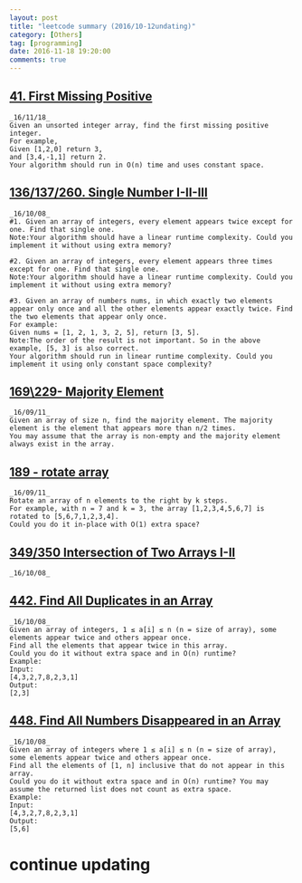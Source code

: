 ```yaml
---
layout: post
title: "leetcode summary (2016/10-12undating)"
category: [Others]
tag: [programming]
date: 2016-11-18 19:20:00
comments: true
---
```


## <a href="http://blog.csdn.net/alivirus/article/details/53221481">41. First Missing Positive</a>
    _16/11/18_
    Given an unsorted integer array, find the first missing positive integer.
    For example,
    Given [1,2,0] return 3,
    and [3,4,-1,1] return 2.
    Your algorithm should run in O(n) time and uses constant space.
    
<!-- more -->

## <a href="http://blog.csdn.net/alivirus/article/details/52754071">136/137/260. Single Number I-II-III</a>
    _16/10/08_
    #1. Given an array of integers, every element appears twice except for one. Find that single one.
    Note:Your algorithm should have a linear runtime complexity. Could you implement it without using extra memory?
    
    #2. Given an array of integers, every element appears three times except for one. Find that single one.
    Note:Your algorithm should have a linear runtime complexity. Could you implement it without using extra memory?
    
    #3. Given an array of numbers nums, in which exactly two elements appear only once and all the other elements appear exactly twice. Find the two elements that appear only once.
    For example:
    Given nums = [1, 2, 1, 3, 2, 5], return [3, 5].
    Note:The order of the result is not important. So in the above example, [5, 3] is also correct.
    Your algorithm should run in linear runtime complexity. Could you implement it using only constant space complexity?
    
## <a href="http://blog.csdn.net/alivirus/article/details/52503910">169\229- Majority Element</a>
    _16/09/11_
    Given an array of size n, find the majority element. The majority element is the element that appears more than n/2 times.
    You may assume that the array is non-empty and the majority element always exist in the array.

## <a href="http://blog.csdn.net/alivirus/article/details/52504463">189 - rotate array</a>
    _16/09/11_
    Rotate an array of n elements to the right by k steps.
    For example, with n = 7 and k = 3, the array [1,2,3,4,5,6,7] is rotated to [5,6,7,1,2,3,4].
    Could you do it in-place with O(1) extra space?

## <a href="">349/350 Intersection of Two Arrays I-II</a>
    _16/10/08_

## <a href="http://blog.csdn.net/alivirus/article/details/53219789">442. Find All Duplicates in an Array</a>
    _16/10/08_
    Given an array of integers, 1 ≤ a[i] ≤ n (n = size of array), some elements appear twice and others appear once.
    Find all the elements that appear twice in this array.
    Could you do it without extra space and in O(n) runtime?
    Example:
    Input:
    [4,3,2,7,8,2,3,1]
    Output:
    [2,3]
    
## <a href="http://blog.csdn.net/alivirus/article/details/53221391">448. Find All Numbers Disappeared in an Array</a>
    _16/10/08_
    Given an array of integers where 1 ≤ a[i] ≤ n (n = size of array), some elements appear twice and others appear once.
    Find all the elements of [1, n] inclusive that do not appear in this array.
    Could you do it without extra space and in O(n) runtime? You may assume the returned list does not count as extra space.
    Example:
    Input:
    [4,3,2,7,8,2,3,1]
    Output:
    [5,6]

# continue updating
